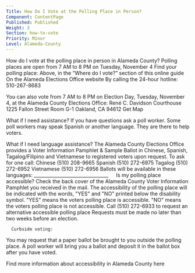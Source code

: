 ```yaml
---
Title: How Do I Vote at the Polling Place in Person?
Component: ContentPage
Published: Published
Weight: 3
Section: how-to-vote
Priority: Minor
Level: Alameda-County
---
```

How do I vote at the polling place in person in Alameda County?
Polling places are open from 7 AM to 8 PM on Tuesday, November 4
Find your polling place:
    Above, in the “Where do I vote?” section of this online guide
  On the Alameda Elections Office website
  By calling the 24-hour hotline: 510-267-8683

You can also vote from 7 AM to 8 PM on Election Day, Tuesday, November 4, at the Alameda County Elections Office: 
René C. Davidson Courthouse 1225 Fallon Street Room G-1 Oakland, CA 94612 
Get Map

What if I need assistance?
If you have questions ask a poll worker. Some poll workers may speak Spanish or another language. They are there to help voters.

What if I need language assistance?
The Alameda County Elections Office provides a Voter Information Pamphlet & Sample Ballot in Chinese, Spanish, Tagalog/Filipino and Vietnamese to registered voters upon request.
To ask for one call:
  Chinese   (510) 208-9665
  Spanish   (510) 272-6975
  Tagalog   (510) 272-6952
  Vietnamese    (510) 272-6956
Ballots will be available in these languages: ________________________________
 
Is my polling place accessible?
  Check the back cover of the Alameda County Voter Information  Pamphlet you received in the mail. The accessibility of the polling place   will be indicated with the words, "YES" and "NO" printed below the  disability symbol. 
      "YES" means the voters polling place is accessible.
        "NO" means the voters polling place is not accessible.
  Call (510) 272-6933 to request an alternative accessible polling place Requests must be made no later than two weeks before an election.
  
      Curbside voting:
You may request that a paper ballot be brought to you outside the polling place. A poll worker will bring you a ballot and deposit it in the ballot box after you have voted.

Find more information about accessibility in Alameda County here

